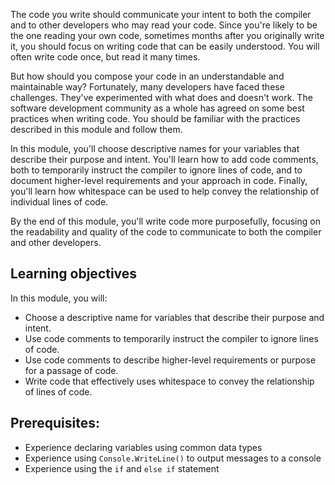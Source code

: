 The code you write should communicate your intent to both the compiler and to other developers who may read your code.  Since you're likely to be the one reading your own code, sometimes months after you originally write it, you should focus on writing code that can be easily understood.  You will often write code once, but read it many times.

But how should you compose your code in an understandable and maintainable way?  Fortunately, many developers have faced these challenges.  They've experimented with what does and doesn't work.  The software development community as a whole has agreed on some best practices when writing code.  You should be familiar with the practices described in this module and follow them.

In this module, you'll choose descriptive names for your variables that describe their purpose and intent.  You'll learn how to add code comments, both to temporarily instruct the compiler to ignore lines of code, and to document higher-level requirements and your approach in code.  Finally, you'll learn how whitespace can be used to help convey the relationship of individual lines of code.

By the end of this module, you'll write code more purposefully, focusing on the readability and quality of the code to communicate to both the compiler and other developers.

## Learning objectives

In this module, you will:

- Choose a descriptive name for variables that describe their purpose and intent.
- Use code comments to temporarily instruct the compiler to ignore lines of code.
- Use code comments to describe higher-level requirements or purpose for a passage of code.
- Write code that effectively uses whitespace to convey the relationship of lines of code.

## Prerequisites:

- Experience declaring variables using common data types
- Experience using `Console.WriteLine()` to output messages to a console
- Experience using the `if` and `else if` statement